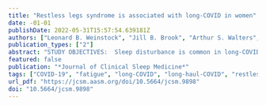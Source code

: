 ```yaml
---
title: "Restless legs syndrome is associated with long-COVID in women"
date: -01-01
publishDate: 2022-05-31T15:57:54.639181Z
authors: ["Leonard B. Weinstock", "Jill B. Brook", "Arthur S. Walters", "Ashleigh Goris", "Lawrence B. Afrin", "Gerhard J. Molderings"]
publication_types: ["2"]
abstract: "STUDY OBJECTIVES:  Sleep disturbance is common in long-COVID (LC). Restless legs syndrome (RLS) is characterized by sleep disturbance and has been reported after viral infections. Therefore, we evaluated RLS symptoms cross-sectionally in individuals with LC at both current and pre–coronavirus disease 2019 (pre-COVID-19) time points.  METHODS:  Adults on LC-focused Facebook pages were recruited for an online assessment of symptoms before COVID-19 infection and during their present LC state in a cross-sectional manner. The LC group documented baseline symptoms retrospectively. Questions were included about the presence/severity of RLS symptoms and assessments of fatigue, quality of life, and sleep apnea. A control group was recruited and included individuals ≥ 18 years of age who never had overt symptoms of COVID-19. Pregnancy was an exclusion criterion for both groups.  RESULTS:  There were 136 participants with LC (89.7% females, age 46.9 ± 12.9 years) and 136 controls (65.4% females, age 49.2 ± 15.5). RLS prevalence in females with LC was 5.7% pre-COVID-19 and 14.8% post-COVID-19 (P textless .01) vs 6.7% in control females. Severity of RLS was moderate in both groups. Logistic regression predicting post-COVID-19 RLS among females with LC failed to find significant effects of hospitalization, sleep apnea, neuropathic pain severity, or use of antihistamines and antidepressants.  CONCLUSIONS:  The baseline prevalence of RLS in females with LC was similar to the general population group as well as to patients in epidemiological studies. The prevalence significantly increased in the LC state. Postinfectious immunological mechanisms may be at play in the production for RLS symptoms.  CITATION:  Weinstock LB, Brook JB, Walters AS, Goris A, Afrin LB, Molderings GJ. Restless legs syndrome is associated with long-COVID in women. J Clin Sleep Med. 2022;18(5):1413–1418."
featured: false
publication: "*Journal of Clinical Sleep Medicine*"
tags: ["COVID-19", "fatigue", "long-COVID", "long-haul-COVID", "restless legs syndrome"]
url_pdf: "https://jcsm.aasm.org/doi/10.5664/jcsm.9898"
doi: "10.5664/jcsm.9898"
---
```


